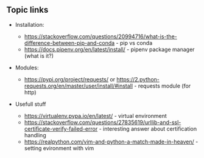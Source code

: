 ## Topic links

- Installation:
    + https://stackoverflow.com/questions/20994716/what-is-the-difference-between-pip-and-conda - pip vs conda
    + https://docs.pipenv.org/en/latest/install/ - pipenv package manager (what is it?)
- Modules:
    + https://pypi.org/project/requests/ or https://2.python-requests.org/en/master/user/install/#install - requests module (for http)

- Usefull stuff
    + https://virtualenv.pypa.io/en/latest/ - virtual environment
    + https://stackoverflow.com/questions/27835619/urllib-and-ssl-certificate-verify-failed-error - interesting answer about certification handling
    + https://realpython.com/vim-and-python-a-match-made-in-heaven/ - setting evironment with vim